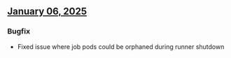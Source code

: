## [January 06, 2025](https://github.com/OpsLevel/opslevel-runner/compare/v2024.12.19...v2025.1.6)
### Bugfix
* Fixed issue where job pods could be orphaned during runner shutdown